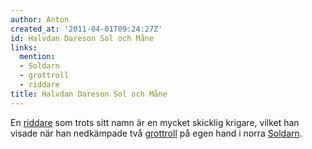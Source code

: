 ```yaml
---
author: Anton
created_at: '2011-04-01T09:24:27Z'
id: Halvdan Dareson Sol och Måne
links:
  mention:
  - Soldarn
  - grottroll
  - riddare
title: Halvdan Dareson Sol och Måne
---
```


En [riddare] som trots sitt namn är en mycket skicklig krigare, vilket han visade när han nedkämpade
två [grottroll] på egen hand i norra [Soldarn].

  [riddare]: riddare
  [grottroll]: grottroll
  [Soldarn]: Soldarn
